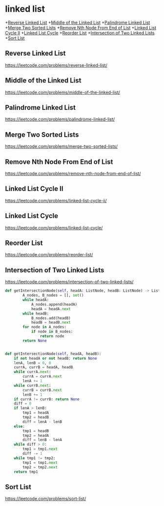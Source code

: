 # linked list
+[Reverse Linked List](#reverse-linked-list)
+[Middle of the Linked List](#middle-of-the-linked-list)
+[Palindrome Linked List](#palindrome-linked-list)
+[Merge Two Sorted Lists](#merge-two-sorted-lists)
+[Remove Nth Node From End of List](#remove-nth-node-from-end-of-list)
+[Linked List Cycle II](#linked-list-cycle-ii)
+[Linked List Cycle](#linked-list-cycle)
+[Reorder List](#reorder-list)
+[Intersection of Two Linked Lists](#intersection-of-two-linked-lists)
+[Sort List](#sort-list)
## Reverse Linked List
https://leetcode.com/problems/reverse-linked-list/

## Middle of the Linked List
https://leetcode.com/problems/middle-of-the-linked-list/

## Palindrome Linked List
https://leetcode.com/problems/palindrome-linked-list/

## Merge Two Sorted Lists
https://leetcode.com/problems/merge-two-sorted-lists/

## Remove Nth Node From End of List
https://leetcode.com/problems/remove-nth-node-from-end-of-list/

## Linked List Cycle II
https://leetcode.com/problems/linked-list-cycle-ii/

## Linked List Cycle
https://leetcode.com/problems/linked-list-cycle/

## Reorder List
https://leetcode.com/problems/reorder-list/

## Intersection of Two Linked Lists
https://leetcode.com/problems/intersection-of-two-linked-lists/

```python
def getIntersectionNode(self, headA: ListNode, headB: ListNode) -> ListNode:
        A_nodes, B_nodes = [], set()
        while headA:
            A_nodes.append(headA)
            headA = headA.next
        while headB:
            B_nodes.add(headB)
            headB = headB.next
        for node in A_nodes:
            if node in B_nodes:
                return node
        return None


def getIntersectionNode(self, headA, headB):
    if not headA or not headB: return None
    lenA, lenB = 0, 0 
    currA, currB = headA, headB
    while currA.next:
        currA = currA.next
        lenA += 1
    while currB.next:
        currB = currB.next
        lenB += 1
    if currA != currB: return None
    diff = 0
    if lenA > lenB:
        tmp1 = headA
        tmp2 = headB
        diff = lenA - lenB
    else:
        tmp1 = headB
        tmp2 = headA
        diff = lenB - lenA
    while diff > 0:
        tmp1 = tmp1.next
        diff -= 1
    while tmp1 != tmp2:
        tmp1 = tmp1.next
        tmp2 = tmp2.next
    return tmp1

```

## Sort List
https://leetcode.com/problems/sort-list/












